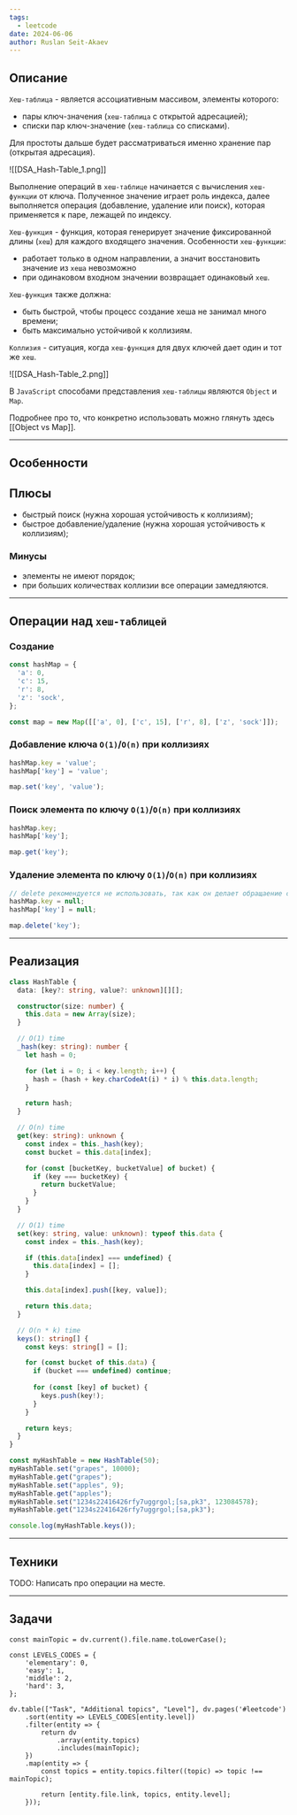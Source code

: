 ```yaml
---
tags:
  - leetcode
date: 2024-06-06
author: Ruslan Seit-Akaev
---
```

## Описание

`Хеш-таблица` - является ассоциативным массивом, элементы которого:
- пары ключ-значения (`хеш-таблица` с открытой адресацией);
- списки пар ключ-значение (`хеш-таблица` со списками).

Для простоты дальше будет рассматриваться именно хранение пар (открытая адресация).

![[DSA_Hash-Table_1.png]]

Выполнение операций в `хеш-таблице` начинается с вычисления `хеш-функции` от ключа. Полученное значение играет роль индекса, далее выполняется операция (добавление, удаление или поиск), которая применяется к паре, лежащей по индексу. 

`Хеш-функция` - функция, которая генерирует значение фиксированной длины (`хеш`) для каждого входящего значения. Особенности `хеш-функции`:
- работает только в одном направлении, а значит восстановить значение из `хеша` невозможно
- при одинаковом входном значении возвращает одинаковый `хеш`.

`Хеш-функция` также должна:
- быть быстрой, чтобы процесс создание хеша не занимал много времени;
- быть максимально устойчивой к коллизиям.

`Коллизия` -  ситуация, когда `хеш-функция` для двух ключей дает один и тот же `хеш`.

![[DSA_Hash-Table_2.png]]

В `JavaScript` способами представления `хеш-таблицы` являются `Object` и `Map`.

Подробнее про то, что конкретно использовать можно глянуть здесь [[Object vs Map]].

---
## Особенности

## Плюсы

- быстрый поиск (нужна хорошая устойчивость к коллизиям);
- быстрое добавление/удаление (нужна хорошая устойчивость к коллизиям);
### Минусы

- элементы не имеют порядок;
- при больших количествах коллизии все операции замедляются.

---
## Операции над `хеш-таблицей`

### Создание

```typescript
const hashMap = {
  'a': 0,
  'c': 15,
  'r': 8,
  'z': 'sock',
};

const map = new Map([['a', 0], ['c', 15], ['r', 8], ['z', 'sock']]);
```
### Добавление ключа `O(1)`/`O(n)` при коллизиях

```typescript
hashMap.key = 'value';
hashMap['key'] = 'value';

map.set('key', 'value');
```
### Поиск элемента по ключу `O(1)`/`O(n)` при коллизиях

```typescript
hashMap.key;
hashMap['key'];

map.get('key');
```
### Удаление элемента по ключу `O(1)`/`O(n)` при коллизиях

```typescript
// delete рекомендуется не использовать, так как он делает обращаение с объектом медленным.
hashMap.key = null;
hashMap['key'] = null;

map.delete('key');
```

---
## Реализация

```typescript
class HashTable {
  data: [key?: string, value?: unknown][][];

  constructor(size: number) {
    this.data = new Array(size);
  }

  // O(1) time
  _hash(key: string): number {
    let hash = 0;

    for (let i = 0; i < key.length; i++) {
      hash = (hash + key.charCodeAt(i) * i) % this.data.length;
    }

    return hash;
  }

  // O(n) time
  get(key: string): unknown {
    const index = this._hash(key);
    const bucket = this.data[index];

    for (const [bucketKey, bucketValue] of bucket) {
      if (key === bucketKey) {
        return bucketValue;
      }
    }
  }

  // O(1) time
  set(key: string, value: unknown): typeof this.data {
    const index = this._hash(key);

    if (this.data[index] === undefined) {
      this.data[index] = [];
    }

    this.data[index].push([key, value]);

    return this.data;
  }

  // O(n * k) time
  keys(): string[] {
    const keys: string[] = [];

    for (const bucket of this.data) {
      if (bucket === undefined) continue;
      
      for (const [key] of bucket) {
        keys.push(key!);
      }
    }

    return keys;
  }
}

const myHashTable = new HashTable(50);
myHashTable.set("grapes", 10000);
myHashTable.get("grapes");
myHashTable.set("apples", 9);
myHashTable.get("apples");
myHashTable.set("1234s22416426rfy7uggrgol;[sa,pk3", 123084578);
myHashTable.get("1234s22416426rfy7uggrgol;[sa,pk3");

console.log(myHashTable.keys());
```

---
## Техники

TODO: Написать про операции на месте.

---
## Задачи

```dataviewjs
const mainTopic = dv.current().file.name.toLowerCase();

const LEVELS_CODES = {
	'elementary': 0,
	'easy': 1,
	'middle': 2,
	'hard': 3,
};

dv.table(["Task", "Additional topics", "Level"], dv.pages('#leetcode')
	.sort(entity => LEVELS_CODES[entity.level])
	.filter(entity => {
		return dv
			.array(entity.topics)
			.includes(mainTopic);
	})
	.map(entity => {
		const topics = entity.topics.filter((topic) => topic !== mainTopic);

		return [entity.file.link, topics, entity.level];
	}));
```
